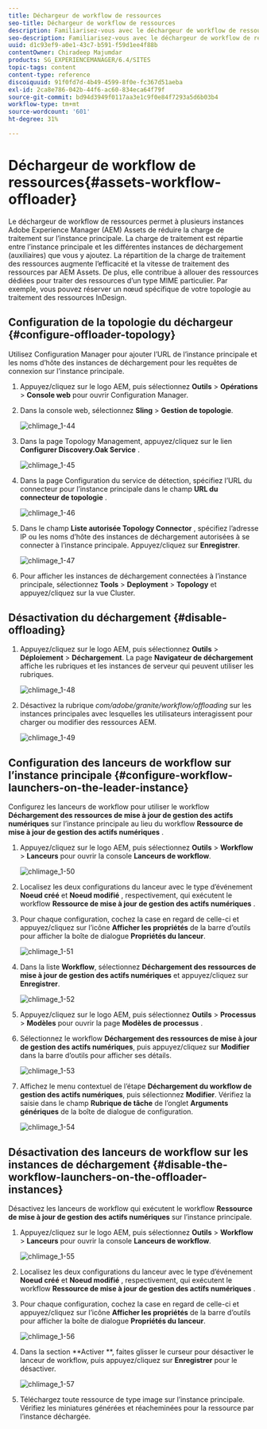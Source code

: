 ```yaml
---
title: Déchargeur de workflow de ressources
seo-title: Déchargeur de workflow de ressources
description: Familiarisez-vous avec le déchargeur de workflow de ressources.
seo-description: Familiarisez-vous avec le déchargeur de workflow de ressources.
uuid: d1c93ef9-a0e1-43c7-b591-f59d1ee4f88b
contentOwner: Chiradeep Majumdar
products: SG_EXPERIENCEMANAGER/6.4/SITES
topic-tags: content
content-type: reference
discoiquuid: 91f0fd7d-4b49-4599-8f0e-fc367d51aeba
exl-id: 2ca8e786-042b-44f6-ac60-834eca64f79f
source-git-commit: bd94d3949f0117aa3e1c9f0e84f7293a5d6b03b4
workflow-type: tm+mt
source-wordcount: '601'
ht-degree: 31%

---
```


# Déchargeur de workflow de ressources{#assets-workflow-offloader}

Le déchargeur de workflow de ressources permet à plusieurs instances Adobe Experience Manager (AEM) Assets de réduire la charge de traitement sur l’instance principale. La charge de traitement est répartie entre l’instance principale et les différentes instances de déchargement (auxiliaires) que vous y ajoutez. La répartition de la charge de traitement des ressources augmente l’efficacité et la vitesse de traitement des ressources par AEM Assets. De plus, elle contribue à allouer des ressources dédiées pour traiter des ressources d’un type MIME particulier. Par exemple, vous pouvez réserver un nœud spécifique de votre topologie au traitement des ressources InDesign.

## Configuration de la topologie du déchargeur {#configure-offloader-topology}

Utilisez Configuration Manager pour ajouter l’URL de l’instance principale et les noms d’hôte des instances de déchargement pour les requêtes de connexion sur l’instance principale.

1. Appuyez/cliquez sur le logo AEM, puis sélectionnez **Outils** > **Opérations** > **Console web** pour ouvrir Configuration Manager.
1. Dans la console web, sélectionnez **Sling** > **Gestion de topologie**.

   ![chlimage_1-44](assets/chlimage_1-44.png)

1. Dans la page Topology Management, appuyez/cliquez sur le lien **Configurer Discovery.Oak Service** .

   ![chlimage_1-45](assets/chlimage_1-45.png)

1. Dans la page Configuration du service de détection, spécifiez l’URL du connecteur pour l’instance principale dans le champ **URL du connecteur de topologie** .

   ![chlimage_1-46](assets/chlimage_1-46.png)

1. Dans le champ **Liste autorisée Topology Connector** , spécifiez l’adresse IP ou les noms d’hôte des instances de déchargement autorisées à se connecter à l’instance principale. Appuyez/cliquez sur **Enregistrer**.

   ![chlimage_1-47](assets/chlimage_1-47.png)

1. Pour afficher les instances de déchargement connectées à l’instance principale, sélectionnez **Tools** > **Deployment** > **Topology** et appuyez/cliquez sur la vue Cluster.

## Désactivation du déchargement  {#disable-offloading}

1. Appuyez/cliquez sur le logo AEM, puis sélectionnez **Outils** > **Déploiement** > **Déchargement**. La page **Navigateur de déchargement** affiche les rubriques et les instances de serveur qui peuvent utiliser les rubriques.

   ![chlimage_1-48](assets/chlimage_1-48.png)

1. Désactivez la rubrique *com/adobe/granite/workflow/offloading* sur les instances principales avec lesquelles les utilisateurs interagissent pour charger ou modifier des ressources AEM.

   ![chlimage_1-49](assets/chlimage_1-49.png)

## Configuration des lanceurs de workflow sur l’instance principale {#configure-workflow-launchers-on-the-leader-instance}

Configurez les lanceurs de workflow pour utiliser le workflow **Déchargement des ressources de mise à jour de gestion des actifs numériques** sur l’instance principale au lieu du workflow **Ressource de mise à jour de gestion des actifs numériques** .

1. Appuyez/cliquez sur le logo AEM, puis sélectionnez **Outils** > **Workflow** > **Lanceurs** pour ouvrir la console **Lanceurs de workflow**.

   ![chlimage_1-50](assets/chlimage_1-50.png)

1. Localisez les deux configurations du lanceur avec le type d’événement **Noeud créé** et **Noeud modifié** , respectivement, qui exécutent le workflow **Ressource de mise à jour de gestion des actifs numériques** .
1. Pour chaque configuration, cochez la case en regard de celle-ci et appuyez/cliquez sur l’icône **Afficher les propriétés** de la barre d’outils pour afficher la boîte de dialogue **Propriétés du lanceur**.

   ![chlimage_1-51](assets/chlimage_1-51.png)

1. Dans la liste **Workflow**, sélectionnez **Déchargement des ressources de mise à jour de gestion des actifs numériques** et appuyez/cliquez sur **Enregistrer**.

   ![chlimage_1-52](assets/chlimage_1-52.png)

1. Appuyez/cliquez sur le logo AEM, puis sélectionnez **Outils** > **Processus** > **Modèles** pour ouvrir la page **Modèles de processus** .
1. Sélectionnez le workflow **Déchargement des ressources de mise à jour de gestion des actifs numériques**, puis appuyez/cliquez sur **Modifier** dans la barre d’outils pour afficher ses détails.

   ![chlimage_1-53](assets/chlimage_1-53.png)

1. Affichez le menu contextuel de l’étape **Déchargement du workflow de gestion des actifs numériques**, puis sélectionnez **Modifier**. Vérifiez la saisie dans le champ **Rubrique de tâche** de l’onglet **Arguments génériques** de la boîte de dialogue de configuration.

   ![chlimage_1-54](assets/chlimage_1-54.png)

## Désactivation des lanceurs de workflow sur les instances de déchargement {#disable-the-workflow-launchers-on-the-offloader-instances}

Désactivez les lanceurs de workflow qui exécutent le workflow **Ressource de mise à jour de gestion des actifs numériques** sur l’instance principale.

1. Appuyez/cliquez sur le logo AEM, puis sélectionnez **Outils** > **Workflow** > **Lanceurs** pour ouvrir la console **Lanceurs de workflow**.

   ![chlimage_1-55](assets/chlimage_1-55.png)

1. Localisez les deux configurations du lanceur avec le type d’événement **Noeud créé** et **Noeud modifié** , respectivement, qui exécutent le workflow **Ressource de mise à jour de gestion des actifs numériques** .
1. Pour chaque configuration, cochez la case en regard de celle-ci et appuyez/cliquez sur l’icône **Afficher les propriétés** de la barre d’outils pour afficher la boîte de dialogue **Propriétés du lanceur**.

   ![chlimage_1-56](assets/chlimage_1-56.png)

1. Dans la section **Activer **, faites glisser le curseur pour désactiver le lanceur de workflow, puis appuyez/cliquez sur **Enregistrer** pour le désactiver.

   ![chlimage_1-57](assets/chlimage_1-57.png)

1. Téléchargez toute ressource de type image sur l’instance principale. Vérifiez les miniatures générées et réacheminées pour la ressource par l’instance déchargée.
